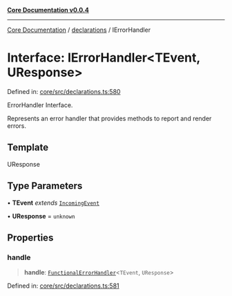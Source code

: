 [**Core Documentation v0.0.4**](../../README.md)

***

[Core Documentation](../../modules.md) / [declarations](../README.md) / IErrorHandler

# Interface: IErrorHandler\<TEvent, UResponse\>

Defined in: [core/src/declarations.ts:580](https://github.com/stonemjs/core/blob/8c14a336c794eb98d8513b950cb1c2786962eaaf/src/declarations.ts#L580)

ErrorHandler Interface.

Represents an error handler that provides methods to report and render errors.

## Template

UResponse

## Type Parameters

• **TEvent** *extends* [`IncomingEvent`](../../events/IncomingEvent/classes/IncomingEvent.md)

• **UResponse** = `unknown`

## Properties

### handle

> **handle**: [`FunctionalErrorHandler`](../type-aliases/FunctionalErrorHandler.md)\<`TEvent`, `UResponse`\>

Defined in: [core/src/declarations.ts:581](https://github.com/stonemjs/core/blob/8c14a336c794eb98d8513b950cb1c2786962eaaf/src/declarations.ts#L581)

